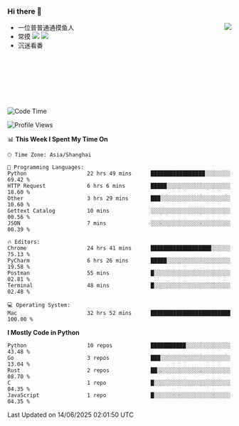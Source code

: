 ### Hi there 👋


<a href="https://github.com/yanlc39">
  <img align="right" src="https://github-readme-stats.vercel.app/api?username=yanlc39&show_icons=true&hide_border=true&icon_color=586069&title_color=a0a9af">
</a>

- 一位普普通通摸鱼人
- 常摸 ![](https://img.shields.io/badge/-Python-3e74a2?style=flat-square&logo=Python&logoColor=fff) ![](https://img.shields.io/badge/-C%2B%2B-brightgreen?style=flat-square)
- 沉迷看番



<br><br><br><br><br><br>


<!--START_SECTION:waka-->
![Code Time](http://img.shields.io/badge/Code%20Time-1%2C303%20hrs%2014%20mins-blue)

![Profile Views](http://img.shields.io/badge/Profile%20Views-6-blue)

📊 **This Week I Spent My Time On** 

```text
🕑︎ Time Zone: Asia/Shanghai

💬 Programming Languages: 
Python                   22 hrs 49 mins      █████████████████░░░░░░░░   69.42 % 
HTTP Request             6 hrs 6 mins        █████░░░░░░░░░░░░░░░░░░░░   18.60 % 
Other                    3 hrs 29 mins       ███░░░░░░░░░░░░░░░░░░░░░░   10.60 % 
Gettext Catalog          10 mins             ░░░░░░░░░░░░░░░░░░░░░░░░░   00.56 % 
JSON                     7 mins              ░░░░░░░░░░░░░░░░░░░░░░░░░   00.39 % 

🔥 Editors: 
Chrome                   24 hrs 41 mins      ███████████████████░░░░░░   75.13 % 
PyCharm                  6 hrs 26 mins       █████░░░░░░░░░░░░░░░░░░░░   19.58 % 
Postman                  55 mins             █░░░░░░░░░░░░░░░░░░░░░░░░   02.81 % 
Terminal                 48 mins             █░░░░░░░░░░░░░░░░░░░░░░░░   02.48 % 

💻 Operating System: 
Mac                      32 hrs 52 mins      █████████████████████████   100.00 % 
```

**I Mostly Code in Python** 

```text
Python                   10 repos            ███████████░░░░░░░░░░░░░░   43.48 % 
Go                       3 repos             ███░░░░░░░░░░░░░░░░░░░░░░   13.04 % 
Rust                     2 repos             ██░░░░░░░░░░░░░░░░░░░░░░░   08.70 % 
C                        1 repo              █░░░░░░░░░░░░░░░░░░░░░░░░   04.35 % 
JavaScript               1 repo              █░░░░░░░░░░░░░░░░░░░░░░░░   04.35 % 
```




 Last Updated on 14/06/2025 02:01:50 UTC
<!--END_SECTION:waka-->
